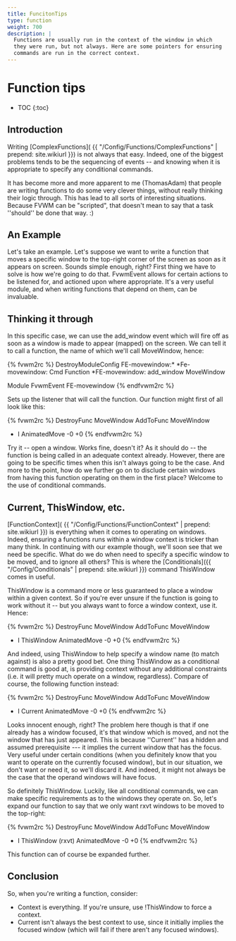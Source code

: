 ```yaml
---
title: FuncitonTips
type: function
weight: 700
description: |
  Functions are usually run in the context of the window in which
  they were run, but not always. Here are some pointers for ensuring
  commands are run in the correct context.
---
```

# Function tips

* TOC
{:toc}

## Introduction

Writing [ComplexFunctions](
{{ "/Config/Functions/ComplexFunctions" | prepend: site.wikiurl }})
is not always that easy.  Indeed, one of the biggest problems tends to be
the sequencing of events -- and knowing when it is appropriate to specify
any conditional commands.

It has become more and more apparent to me (ThomasAdam) that people are
writing functions to do some very clever things, without really thinking
their logic through.   This has lead to all sorts of interesting
situations.   Because FVWM can be "scripted", that doesn't mean to say
that a task ''should'' be done that way.  :)

## An Example

Let's take an example.  Let's suppose we want to write a function that
moves a specific window to the top-right corner of the screen as soon as
it appears on screen.  Sounds simple enough, right?  First thing we have
to solve is how we're going to do that.  FvwmEvent allows for certain
actions to be listened for, and actioned upon where appropriate.  It's a
very useful module, and when writing functions that depend on them, can be
invaluable.

## Thinking it through

In this specific case, we can use the add\_window event which will fire
off as soon as a window is made to appear (mapped) on the screen.  We can
tell it to call a function, the name of which we'll call MoveWindow,
hence:

{% fvwm2rc %}
DestroyModuleConfig FE-movewindow:*
*Fe-movewindow: Cmd Function
*FE-movewindow: add_window MoveWindow

Module FvwmEvent FE-movewindow
{% endfvwm2rc %}

Sets up the listener that will call the function.  Our function might
first of all look like this:

{% fvwm2rc %}
DestroyFunc MoveWindow
AddToFunc   MoveWindow
+ I AnimatedMove -0 +0
{% endfvwm2rc %}

Try it -- open a window.  Works fine, doesn't it?  As it should do -- the
function is being called in an adequate context already.  However, there
are going to be specific times when this isn't always going to be the
case.  And more to the point, how do we further go on to disclude certain
windows from having this function operating on them in the first place?
Welcome to the use of conditional commands.

## Current, ThisWindow, etc.

[FunctionContext](
{{ "/Config/Functions/FunctionContext" | prepend: site.wikiurl }})
is everything when it comes to operating on windows.  Indeed, ensuring a
functions runs within a window context is tricker than many think.  In continuing
with our example though, we'll soon see that we need be specific.   What do we
do when need to specify a specific window to be moved, and to ignore all others?
This is where the [Conditionals]({{ "/Config/Conditionals" | prepend: site.wikiurl }})
command ThisWindow comes in useful.

ThisWindow is a command more or less guaranteed to place a window within a
given context.  So if you're ever unsure if the function is going to work
without it -- but you always want to force a window context, use it.
Hence:

{% fvwm2rc %}
DestroyFunc MoveWindow
AddToFunc   MoveWindow
+ I ThisWindow AnimatedMove -0 +0
{% endfvwm2rc %}

And indeed, using ThisWindow to help specify a window name (to match
against) is also a pretty good bet.  One thing ThisWindow as a conditional
command is good at, is providing context without any additional
constraints (i.e. it will pretty much operate on a window, regardless).
Compare of course, the following function instead:

{% fvwm2rc %}
DestroyFunc MoveWindow
AddToFunc   MoveWindow
+ I Current AnimatedMove -0 +0
{% endfvwm2rc %}

Looks innocent enough, right?  The problem here though is that if one
already has a window focused, it's that window which is moved, and not the
window that has just appeared.  This is because ''Current'' has a hidden
and assumed prerequisite --- it implies the current window that has the
focus.  Very useful under certain conditions (when you definitely know
that you want to operate on the currently focused window), but in our
situation, we don't want or need it, so we'll discard it.  And indeed, it
might not always be the case that the operand windows will have focus.

So definitely ThisWindow.  Luckily, like all conditional commands, we
can make specific requirements as to the windows they operate on.  So,
let's expand our function to say that we only want rxvt windows to be
moved to the top-right:

{% fvwm2rc %}
DestroyFunc MoveWindow
AddToFunc   MoveWindow
+ I ThisWindow (rxvt) AnimatedMove -0 +0
{% endfvwm2rc %}

This function can of course be expanded further.

## Conclusion

So, when you're writing a function, consider:

* Context is everything.  If you're unsure, use !ThisWindow to force a context.
* Current isn't always the best context to use, since it initially implies the
  focused window (which will fail if there aren't any focused windows).

